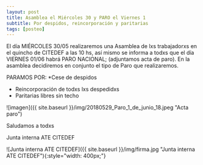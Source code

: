 ```yaml
---
layout: post
title: Asamblea el Miércoles 30 y PARO el Viernes 1
subtitle: Por despidos, reincorporación y paritarias
tags: [posteo]
---
```


El día MIÉRCOLES 30/05 realizaremos una Asamblea de lxs trabajadorxs en el quincho de CITEDEF a las 10 hs, así mismo se informa a todxs que el día VIERNES 01/06 habrá PARO NACIONAL; (adjuntamos acta de paro). En la asamblea decidiremos en conjunto el tipo de Paro que realizaremos.

PARAMOS POR:
*Cese de despidos
* Reincorporación de todxs lxs despedidxs
* Paritarias libres sin techo

![imagen]({{ site.baseurl }}/img/20180529_Paro_1_de_junio_18.jpeg "Acta paro")


Saludamos a todxs

Junta interna ATE CITEDEF


![Junta interna ATE CITEDEF]({{ site.baseurl }}/img/firma.jpg "Junta interna ATE CITEDEF"){:style="width: 400px;"}
